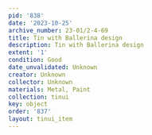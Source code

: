 ```yaml
---
pid: '838'
date: '2023-10-25'
archive_number: 23-01/2-4-69
title: Tin with Ballerina design
description: Tin with Ballerina design
extent: '1'
condition: Good
date_unvalidated: Unknown
creator: Unknown
collector: Unknown
materials: Metal, Paint
collection: tinui
key: object
order: '837'
layout: tinui_item
---
```

